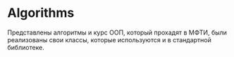 # Algorithms
Представлены алгоритмы и курс ООП, который прохадят в МФТИ, были реализованы свои классы, которые используются и в стандартной библиотеке.
